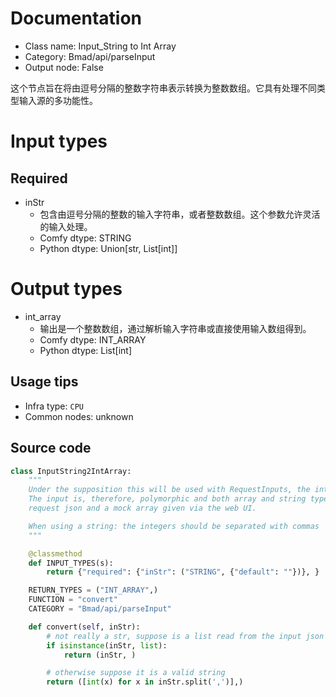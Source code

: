 
# Documentation
- Class name: Input_String to Int Array
- Category: Bmad/api/parseInput
- Output node: False

这个节点旨在将由逗号分隔的整数字符串表示转换为整数数组。它具有处理不同类型输入源的多功能性。

# Input types
## Required
- inStr
    - 包含由逗号分隔的整数的输入字符串，或者整数数组。这个参数允许灵活的输入处理。
    - Comfy dtype: STRING
    - Python dtype: Union[str, List[int]]

# Output types
- int_array
    - 输出是一个整数数组，通过解析输入字符串或直接使用输入数组得到。
    - Comfy dtype: INT_ARRAY
    - Python dtype: List[int]


## Usage tips
- Infra type: `CPU`
- Common nodes: unknown


## Source code
```python
class InputString2IntArray:
    """
    Under the supposition this will be used with RequestInputs, the integers may already come as an array.
    The input is, therefore, polymorphic and both array and string types are accepted as inputs to both allow a valid
    request json and a mock array given via the web UI.

    When using a string: the integers should be separated with commas
    """

    @classmethod
    def INPUT_TYPES(s):
        return {"required": {"inStr": ("STRING", {"default": ""})}, }

    RETURN_TYPES = ("INT_ARRAY",)
    FUNCTION = "convert"
    CATEGORY = "Bmad/api/parseInput"

    def convert(self, inStr):
        # not really a str, suppose is a list read from the input json
        if isinstance(inStr, list):
            return (inStr, )

        # otherwise suppose it is a valid string
        return ([int(x) for x in inStr.split(',')],)

```
